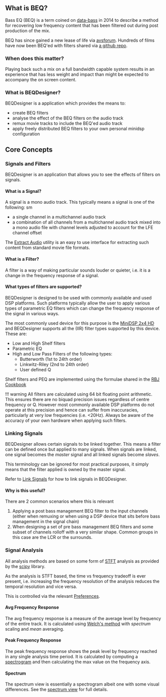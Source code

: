 ## What is BEQ?

Bass EQ (BEQ) is a term coined on [data-bass](http://data-bass.ipbhost.com/topic/285-the-bass-eq-for-movies-thread/) in 2014 to describe a method for recovering low frequency content that has been filtered out during post production of the mix. 

BEQ has since gained a new lease of life via [avsforum](https://www.avsforum.com/forum/113-subwoofers-bass-transducers/2995212-bass-eq-filtered-movies.html). Hundreds of films have now been BEQ'ed with filters shared via [a github repo](https://github.com/bmiller/miniDSPBEQ).  

### When does this matter?

Playing back such a mix on a full bandwidth capable system results in an experience that has less weight and impact than might be expected to accompany the on screen content. 

### What is BEQDesigner?

BEQDesigner is a application which provides the means to:

* create BEQ filters
* analyse the effect of the BEQ filters on the audio track
* remux movie tracks to include the BEQ'ed audio track
* apply freely distributed BEQ filters to your own personal minidsp configuration

## Core Concepts

### Signals and Filters

BEQDesigner is an application that allows you to see the effects of filters on signals. 

#### What is a Signal?

A signal is a mono audio track. This typically means a signal is one of the following:
sm
* a single channel in a multichannel audio track 
* a combination of all channels from a multichannel audio track mixed into a mono audio file with channel levels adjusted to account for the LFE channel offset

The [Extract Audio](ui/extract_audio.md) utility is an easy to use interface for extracting such content from standard movie file formats.

#### What is a Filter?
  
A filter is a way of making particular sounds louder or quieter, i.e. it is a change in the frequency response of a signal.

#### What types of filters are supported?

BEQDesigner is designed to be used with commonly available and used DSP platforms. Such platforms typically allow the user to apply various types of parametric EQ filters which can change the frequency response of the signal in various ways.

The most commonly used device for this purpose is the [MiniDSP 2x4 HD](https://www.minidsp.com/products/minidsp-in-a-box/minidsp-2x4-hd) and BEQDesigner supports all the (IIR) filter types supported by this device. These are:

* Low and High Shelf filters
* Parametric EQ
* High and Low Pass Filters of the following types:
  * Butterworth (1st to 24th order)  
  * Linkwitz-Riley (2nd to 24th order)
  * User defined Q
  
Shelf filters and PEQ are implemented using the formulae shared in the [RBJ Cookbook](http://shepazu.github.io/Audio-EQ-Cookbook/audio-eq-cookbook.html)

!!! warning
    All filters are calculated using 64 bit floating point arithmetic. This ensures there are no biquad precision issues regardless of centre frequency or Q. However most commonly available DSP platforms do not operate at this precision and hence can suffer from inaccuracies, particularly at very low frequencies (i.e. <20Hz). Always be aware of the accuracy of your own hardware when applying such filters.      
  
### Linking Signals

BEQDesigner allows certain signals to be linked together. This means a filter can be defined once but applied to many signals. When signals are linked, one signal becomes the *master* signal and all linked signals become *slaves*. 

This terminology can be ignored for most practical purposes, it simply means that the filter applied is owned by the master signal.

Refer to [Link Signals](ui/main_window.md#linking-signals) for how to link signals in BEQDesigner.

#### Why is this useful? 

There are 2 common scenarios where this is relevant

  1. Applying a post bass management BEQ filter to the input channels (either when remuxing or when using a DSP device that sits before bass management in the signal chain)
  2. When designing a set of pre bass management BEQ filters and some subset of channels rolloff with a very similar shape. Common groups in this case are the LCR or the surrounds.

### Signal Analysis

All analysis methods are based on some form of [STFT](https://en.wikipedia.org/wiki/Short-time_Fourier_transform) analysis as provided by the [scipy](https://docs.scipy.org/doc/scipy/reference/index.html) library.

As the analysis is STFT based, the time vs frequency tradeoff is ever present, i.e. increasing the frequency resolution of the analysis reduces the temporal resolution and vice versa.

This is controlled via the relevant [Preferences](./ui/preferences.md#analysis).  

#### Avg Frequency Response

The avg frequency response is a measure of the average level by frequency of the entire track. It is calculated using [Welch's method](https://docs.scipy.org/doc/scipy/reference/generated/scipy.signal.welch.html) with *spectrum* scaling and *mean* averaging.

#### Peak Frequency Response

The peak frequency response shows the peak level by frequency reached in any single analysis time period. It is calculated by computing a [spectrogram](https://docs.scipy.org/doc/scipy/reference/generated/scipy.signal.spectrogram.html#scipy.signal.spectrogram) and then calculating the max value on the frequency axis.

#### Spectrum

The spectrum view is essentially a spectrogram albeit one with some visual differences. See the [spectrum view](./ui/spectrum.md) for full details.
